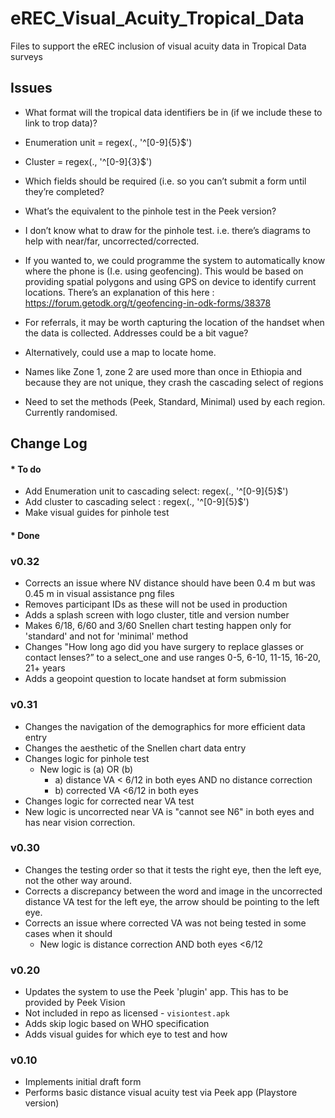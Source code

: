 # eREC_Visual_Acuity_Tropical_Data

Files to support the eREC inclusion of visual acuity data in Tropical Data surveys

## Issues


* What format will the tropical data identifiers be in (if we include these to link to trop data)?
 * Enumeration unit = regex(., '^[0-9]{5}$')
 * Cluster = regex(., '^[0-9]{3}$')
   
* Which fields should be required (i.e. so you can’t submit a form until they’re completed? 
* What’s the equivalent to the pinhole test in the Peek version? 
* I don’t know what to draw for the pinhole test. i.e. there’s diagrams to help with near/far, uncorrected/corrected.
* If you wanted to, we could programme the system to automatically know where the phone is (I.e. using geofencing). This would be based on providing spatial polygons and using GPS on device to identify current locations. There’s an explanation of this here : https://forum.getodk.org/t/geofencing-in-odk-forms/38378
* For referrals, it may be worth capturing the location of the handset when the data is collected. Addresses could be a bit vague? 
* Alternatively, could use a map to locate home. 
* Names like Zone 1, zone 2 are used more than once in Ethiopia and because they are not unique, they crash the cascading select of regions
* Need to set the methods (Peek, Standard, Minimal) used by each region. Currently randomised. 

## Change Log


#### * To do
 * Add Enumeration unit to cascading select: regex(., '^[0-9]{5}$')
 * Add cluster to cascading select : regex(., '^[0-9]{5}$')
 * Make visual guides for pinhole test

#### * Done 


### v0.32

* Corrects an issue where NV distance should have been 0.4 m but was 0.45 m in visual assistance png files
* Removes participant IDs as these will not be used in production
* Adds a splash screen with logo cluster, title and version number
* Makes 6/18, 6/60 and 3/60 Snellen chart testing happen only for 'standard' and not for 'minimal' method
* Changes "How long ago did you have surgery to replace glasses or contact lenses?” to a select_one and use ranges 0-5, 6-10, 11-15, 16-20, 21+ years
* Adds a geopoint question to locate handset at form submission

### v0.31 

* Changes the navigation of the demographics for more efficient data entry
* Changes the aesthetic of the Snellen chart data entry
* Changes logic for pinhole test
  * New logic is (a) OR (b)
    * a) distance VA < 6/12 in both eyes AND no distance correction
    * b) corrected VA <6/12 in both eyes 
* Changes logic for corrected near VA test
* New logic is uncorrected near VA  is "cannot see N6" in both eyes and has near vision correction.


### v0.30 
* Changes the testing order so that it tests the right eye, then the left eye, not the other way around.
* Corrects a discrepancy between the word and image in the uncorrected distance VA test for the left eye, the arrow should be pointing to the left eye.
* Corrects an issue where corrected VA was not being tested in some cases when it should
  * New logic is distance correction AND both eyes <6/12
  

### v0.20
* Updates the system to use the Peek 'plugin' app. This has to be provided by Peek Vision
* Not included in repo as licensed - `visiontest.apk`
* Adds skip logic based on WHO specification
* Adds visual guides for which eye to test and how

### v0.10
* Implements initial draft form
* Performs basic distance visual acuity test via Peek app (Playstore version)
  

